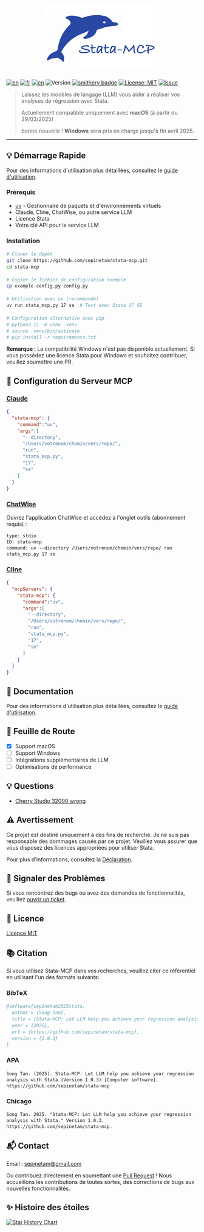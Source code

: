 <h1 align="center">
  <a href="https://www.statamcp.com"><img src="../../../src/img/logo_with_name.jpg" alt="logo" width="300"/></a>
</h1>

[![en](https://img.shields.io/badge/lang-English-red.svg)](../../../README.md)
[![fr](https://img.shields.io/badge/langue-Français-blue.svg)](README.md)
[![cn](https://img.shields.io/badge/语言-中文-yellow.svg)](../cn/README.md)
![Version](https://img.shields.io/badge/version-1.0.3-blue.svg)
[![smithery badge](https://smithery.ai/badge/@SepineTam/stata-mcp)](https://smithery.ai/server/@SepineTam/stata-mcp)
[![License: MIT](https://img.shields.io/badge/License-MIT-yellow.svg)](../../../License)
[![Issue](https://img.shields.io/badge/Issue-report-green.svg)](https://github.com/sepinetam/stata-mcp/issues/new)


> Laissez les modèles de langage (LLM) vous aider à réaliser vos analyses de régression avec Stata.
> 
> Actuellement compatible uniquement avec **macOS** (à partir du 29/03/2025)
> 
> bonne nouvelle ! **Windows** sera pris en charge jusqu'à fin avril 2025.

---

## 💡 Démarrage Rapide
Pour des informations d'utilisation plus détaillées, consultez le [guide d'utilisation](../../Usage.md).

### Prérequis
- [uv](https://github.com/astral-sh/uv) - Gestionnaire de paquets et d'environnements virtuels
- Claude, Cline, ChatWise, ou autre service LLM
- Licence Stata
- Votre clé API pour le service LLM

### Installation
```bash
# Cloner le dépôt
git clone https://github.com/sepinetam/stata-mcp.git
cd stata-mcp

# Copier le fichier de configuration exemple
cp example.config.py config.py

# Utilisation avec uv (recommandé)
uv run stata_mcp.py 17 se  # Test avec Stata 17 SE

# Configuration alternative avec pip
# python3.11 -m venv .venv
# source .venv/bin/activate
# pip install -r requirements.txt
```

**Remarque :** La compatibilité Windows n'est pas disponible actuellement. Si vous possédez une licence Stata pour Windows et souhaitez contribuer, veuillez soumettre une PR.

## 🔧 Configuration du Serveur MCP

### [Claude](https://claude.ai/)
```json
{
  "stata-mcp": {
    "command":"uv",
    "args":[
      "--directory",
      "/Users/votrenom/chemin/vers/repo/",
      "run",
      "stata_mcp.py",
      "17",
      "se"
    ]
  }
}
```

### [ChatWise](https://chatwise.app/)
Ouvrez l'application ChatWise et accédez à l'onglet outils (abonnement requis) :

```
type: stdio
ID: stata-mcp
command: uv --directory /Users/votrenom/chemin/vers/repo/ run stata_mcp.py 17 se
```

### [Cline](https://github.com/cline/cline)
```json
{
  "mcpServers": {
    "stata-mcp": {
      "command":"uv",
      "args":[
        "--directory",
        "/Users/votrenom/chemin/vers/repo/",
        "run",
        "stata_mcp.py",
        "17",
        "se"
      ]
    }
  }
}
```

## 📝 Documentation
Pour des informations d'utilisation plus détaillées, consultez le [guide d'utilisation](../../Usage.md).

## 🚀 Feuille de Route
- [x] Support macOS
- [ ] Support Windows
- [ ] Intégrations supplémentaires de LLM
- [ ] Optimisations de performance

## 💡 Questions
- [Cherry Studio 32000 wrong](../../../docs/Questions.md#cherry-studio-32000-wrong)

## ⚠️ Avertissement
Ce projet est destiné uniquement à des fins de recherche. Je ne suis pas responsable des dommages causés par ce projet. Veuillez vous assurer que vous disposez des licences appropriées pour utiliser Stata.

Pour plus d'informations, consultez la [Déclaration](../../Statement.md).

## 🐛 Signaler des Problèmes
Si vous rencontrez des bugs ou avez des demandes de fonctionnalités, veuillez [ouvrir un ticket](https://github.com/sepinetam/stata-mcp/issues/new).

## 📄 Licence
[Licence MIT](../../../License)

## 📚 Citation
Si vous utilisez Stata-MCP dans vos recherches, veuillez citer ce référentiel en utilisant l'un des formats suivants:

### BibTeX
```bibtex
@software{sepinetam2025stata,
  author = {Song Tan},
  title = {Stata-MCP: Let LLM help you achieve your regression analysis with Stata},
  year = {2025},
  url = {https://github.com/sepinetam/stata-mcp},
  version = {1.0.3}
}
```

### APA
```
Song Tan. (2025). Stata-MCP: Let LLM help you achieve your regression analysis with Stata (Version 1.0.3) [Computer software]. https://github.com/sepinetam/stata-mcp
```

### Chicago
```
Song Tan. 2025. "Stata-MCP: Let LLM help you achieve your regression analysis with Stata." Version 1.0.3. https://github.com/sepinetam/stata-mcp.
```

## 📬 Contact
Email : [sepinetam@gmail.com](mailto:sepinetam@gmail.com)

Ou contribuez directement en soumettant une [Pull Request](https://github.com/sepinetam/stata-mcp/pulls) ! Nous accueillons les contributions de toutes sortes, des corrections de bugs aux nouvelles fonctionnalités.

## ✨ Histoire des étoiles

[![Star History Chart](https://api.star-history.com/svg?repos=sepinetam/stata-mcp&type=Date)](https://www.star-history.com/#sepinetam/stata-mcp&Date)
